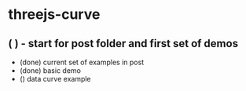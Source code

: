 # threejs-curve

## ( ) - start for post folder and first set of demos
* (done) current set of examples in post
* (done) basic demo
* () data curve example
